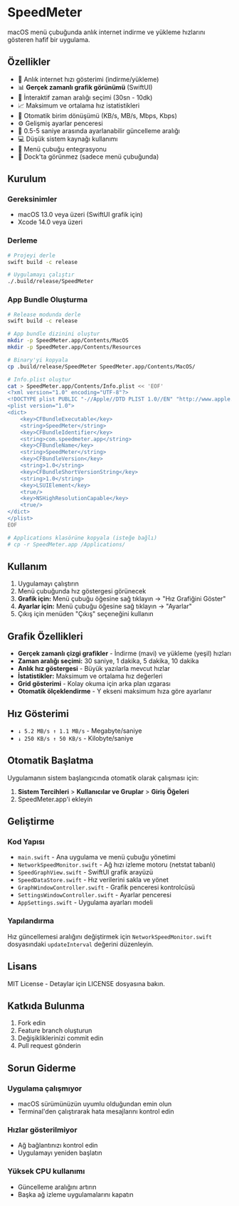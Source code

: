 # SpeedMeter

macOS menü çubuğunda anlık internet indirme ve yükleme hızlarını gösteren hafif bir uygulama.

## Özellikler

- 🚀 Anlık internet hızı gösterimi (indirme/yükleme)
- 📊 **Gerçek zamanlı grafik görünümü** (SwiftUI)
- 🎯 İnteraktif zaman aralığı seçimi (30sn - 10dk)
- 📈 Maksimum ve ortalama hız istatistikleri
- 🔄 Otomatik birim dönüşümü (KB/s, MB/s, Mbps, Kbps)
- ⚙️ Gelişmiş ayarlar penceresi
- 🔄 0.5-5 saniye arasında ayarlanabilir güncelleme aralığı
- 💻 Düşük sistem kaynağı kullanımı
- 🎯 Menü çubuğu entegrasyonu
- 🚫 Dock'ta görünmez (sadece menü çubuğunda)

## Kurulum

### Gereksinimler
- macOS 13.0 veya üzeri (SwiftUI grafik için)
- Xcode 14.0 veya üzeri

### Derleme

```bash
# Projeyi derle
swift build -c release

# Uygulamayı çalıştır
./.build/release/SpeedMeter
```

### App Bundle Oluşturma

```bash
# Release modunda derle
swift build -c release

# App bundle dizinini oluştur
mkdir -p SpeedMeter.app/Contents/MacOS
mkdir -p SpeedMeter.app/Contents/Resources

# Binary'yi kopyala
cp .build/release/SpeedMeter SpeedMeter.app/Contents/MacOS/

# Info.plist oluştur
cat > SpeedMeter.app/Contents/Info.plist << 'EOF'
<?xml version="1.0" encoding="UTF-8"?>
<!DOCTYPE plist PUBLIC "-//Apple//DTD PLIST 1.0//EN" "http://www.apple.com/DTDs/PropertyList-1.0.dtd">
<plist version="1.0">
<dict>
    <key>CFBundleExecutable</key>
    <string>SpeedMeter</string>
    <key>CFBundleIdentifier</key>
    <string>com.speedmeter.app</string>
    <key>CFBundleName</key>
    <string>SpeedMeter</string>
    <key>CFBundleVersion</key>
    <string>1.0</string>
    <key>CFBundleShortVersionString</key>
    <string>1.0</string>
    <key>LSUIElement</key>
    <true/>
    <key>NSHighResolutionCapable</key>
    <true/>
</dict>
</plist>
EOF

# Applications klasörüne kopyala (isteğe bağlı)
# cp -r SpeedMeter.app /Applications/
```

## Kullanım

1. Uygulamayı çalıştırın
2. Menü çubuğunda hız göstergesi görünecek
3. **Grafik için:** Menü çubuğu öğesine sağ tıklayın → "Hız Grafiğini Göster"
4. **Ayarlar için:** Menü çubuğu öğesine sağ tıklayın → "Ayarlar"
5. Çıkış için menüden "Çıkış" seçeneğini kullanın

## Grafik Özellikleri

- **Gerçek zamanlı çizgi grafikler** - İndirme (mavi) ve yükleme (yeşil) hızları
- **Zaman aralığı seçimi:** 30 saniye, 1 dakika, 5 dakika, 10 dakika
- **Anlık hız göstergesi** - Büyük yazılarla mevcut hızlar
- **İstatistikler:** Maksimum ve ortalama hız değerleri
- **Grid gösterimi** - Kolay okuma için arka plan ızgarası
- **Otomatik ölçeklendirme** - Y ekseni maksimum hıza göre ayarlanır

## Hız Gösterimi

- `↓ 5.2 MB/s ↑ 1.1 MB/s` - Megabyte/saniye
- `↓ 250 KB/s ↑ 50 KB/s` - Kilobyte/saniye

## Otomatik Başlatma

Uygulamanın sistem başlangıcında otomatik olarak çalışması için:

1. **Sistem Tercihleri** > **Kullanıcılar ve Gruplar** > **Giriş Öğeleri**
2. SpeedMeter.app'i ekleyin

## Geliştirme

### Kod Yapısı

- `main.swift` - Ana uygulama ve menü çubuğu yönetimi
- `NetworkSpeedMonitor.swift` - Ağ hızı izleme motoru (netstat tabanlı)
- `SpeedGraphView.swift` - SwiftUI grafik arayüzü
- `SpeedDataStore.swift` - Hız verilerini sakla ve yönet
- `GraphWindowController.swift` - Grafik penceresi kontrolcüsü
- `SettingsWindowController.swift` - Ayarlar penceresi
- `AppSettings.swift` - Uygulama ayarları modeli

### Yapılandırma

Hız güncellemesi aralığını değiştirmek için `NetworkSpeedMonitor.swift` dosyasındaki `updateInterval` değerini düzenleyin.

## Lisans

MIT License - Detaylar için LICENSE dosyasına bakın.

## Katkıda Bulunma

1. Fork edin
2. Feature branch oluşturun
3. Değişikliklerinizi commit edin
4. Pull request gönderin

## Sorun Giderme

### Uygulama çalışmıyor
- macOS sürümünüzün uyumlu olduğundan emin olun
- Terminal'den çalıştırarak hata mesajlarını kontrol edin

### Hızlar gösterilmiyor
- Ağ bağlantınızı kontrol edin
- Uygulamayı yeniden başlatın

### Yüksek CPU kullanımı
- Güncelleme aralığını artırın
- Başka ağ izleme uygulamalarını kapatın
